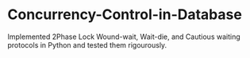 # Concurrency-Control-in-Database
Implemented 2Phase Lock Wound-wait, Wait-die, and Cautious waiting protocols in Python and tested them rigourously.
